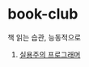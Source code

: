 # book-club
책 읽는 습관, 능동적으로

1. [실용주의 프로그래머](https://rustic-need-f90.notion.site/f0771362fa8e42a983709b3616b3e657)
